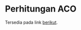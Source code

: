 # Perhitungan ACO

Tersedia pada link [berikut](https://drive.google.com/drive/folders/1SuXY2uTpjdTnmA58Dug0mOHpHjn5WKMV?usp=drive_link).
